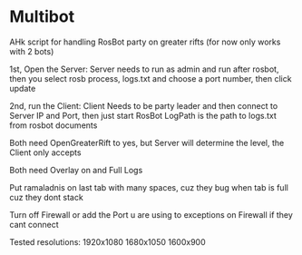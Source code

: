 # Multibot
AHk script for handling RosBot party on greater rifts
(for now only works with 2 bots)

1st, Open the Server:
Server needs to run as admin and run after rosbot, then you select rosb process, logs.txt
and choose a port number, then click update

2nd, run the Client:
Client Needs to be party leader and then connect to Server IP and Port, then 
just start RosBot
LogPath is the path to logs.txt from rosbot documents

Both need OpenGreaterRift to yes, but Server will determine the level,
the Client only accepts

Both need Overlay on and Full Logs

Put ramaladnis on last tab with many spaces, cuz they bug when tab is full cuz they dont stack

Turn off Firewall or add the Port u are using to exceptions on Firewall if they cant connect


Tested resolutions:
1920x1080
1680x1050
1600x900
